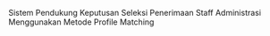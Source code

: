 Sistem Pendukung Keputusan Seleksi Penerimaan Staff Administrasi Menggunakan Metode Profile Matching
